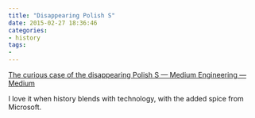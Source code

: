 ```yaml
---
title: "Disappearing Polish S"
date: 2015-02-27 18:36:46
categories:
- history
tags:
- 
---
```


[The curious case of the disappearing Polish S — Medium Engineering — Medium](https://medium.com/medium-eng/the-curious-case-of-disappearing-polish-s-fa398313d4df)

I love it when history blends with technology, with the added spice from Microsoft.

